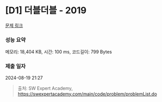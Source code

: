 # [D1] 더블더블 - 2019 

[문제 링크](https://swexpertacademy.com/main/code/problem/problemDetail.do?contestProbId=AV5QDEX6AqwDFAUq) 

### 성능 요약

메모리: 18,404 KB, 시간: 100 ms, 코드길이: 799 Bytes

### 제출 일자

2024-08-19 21:27



> 출처: SW Expert Academy, https://swexpertacademy.com/main/code/problem/problemList.do